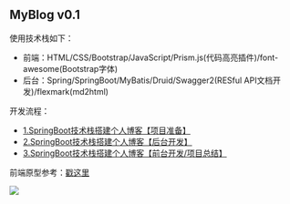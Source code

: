 ## MyBlog v0.1
使用技术栈如下：
- 前端：HTML/CSS/Bootstrap/JavaScript/Prism.js(代码高亮插件)/font-awesome(Bootstrap字体)
- 后台：Spring/SpringBoot/MyBatis/Druid/Swagger2(RESful API文档开发)/flexmark(md2html)

开发流程：
- [1.SpringBoot技术栈搭建个人博客【项目准备】](https://www.jianshu.com/p/0293368fe750)
- [2.SpringBoot技术栈搭建个人博客【后台开发】](https://www.jianshu.com/p/91c6c9fc67c4)
- [3.SpringBoot技术栈搭建个人博客【前台开发/项目总结】](https://www.jianshu.com/p/c66541e59249)

前端原型参考：[戳这里](https://www.zcool.com.cn/work/ZMjgzMjE1ODA=.html)

![](https://upload-images.jianshu.io/upload_images/7896890-8f7f25a8328d2372.png?imageMogr2/auto-orient/strip%7CimageView2/2/w/1000/format/webp)
